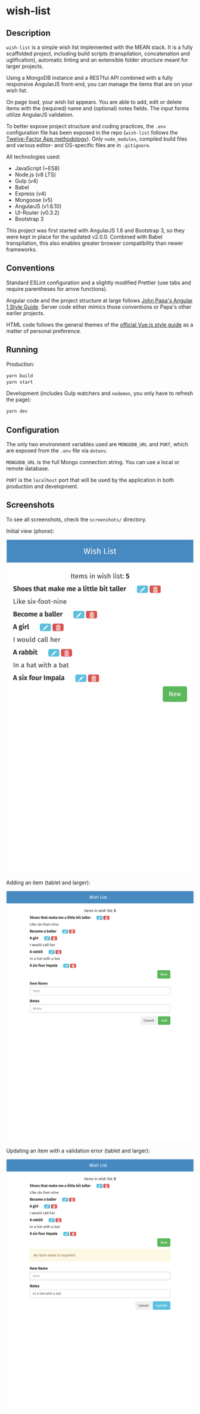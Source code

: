 # wish-list

## Description

`wish-list` is a simple wish list implemented with the MEAN stack. It is a fully
scaffolded project, including build scripts (transpilation, concatenation and
uglification), automatic linting and an extensible folder structure meant for
larger projects.

Using a MongoDB instance and a RESTful API combined with a fully responsive
AngularJS front-end, you can manage the items that are on your wish list.

On page load, your wish list appears. You are able to add, edit or delete items
with the (required) name and (optional) notes fields. The input forms utilize
AngularJS validation.

To better expose project structure and coding practices, the `.env`
configuration file has been exposed in the repo (`wish-list` follows the
[Twelve-Factor App methodology](https://12factor.net/)). Only `node_modules`,
compiled build files and various editor- and OS-specific files are in
`.gitignore`.

All technologies used:

* JavaScript (~ES8)
* Node.js (v8 LTS)
* Gulp (v4)
* Babel
* Express (v4)
* Mongoose (v5)
* AngularJS (v1.6.10)
* UI-Router (v0.3.2)
* Bootstrap 3

This project was first started with AngularJS 1.6 and Bootstrap 3, so they were
kept in place for the updated v2.0.0. Combined with Babel transpilation, this
also enables greater browser compatibility than newer frameworks.

## Conventions

Standard ESLint configuration and a slightly modified Prettier (use tabs and
require parentheses for arrow functions).

Angular code and the project structure at large follows
[John Papa's Angular 1 Style Guide](https://github.com/johnpapa/angular-styleguide/tree/master/a1).
Server code either mimics those conventions or Papa's other earlier projects.

HTML code follows the general themes of the
[official Vue.js style guide](https://vuejs.org/v2/style-guide/) as a matter of
personal preference.

## Running

Production:

```sh
yarn build
yarn start
```

Development (includes Gulp watchers and `nodemon`, you only have to refresh the
page):

```sh
yarn dev
```

## Configuration

The only two environment variables used are `MONGODB_URL` and `PORT`, which are
exposed from the `.env` file via `dotenv`.

`MONGODB_URL` is the full Mongo connection string. You can use a local or remote
database.

`PORT` is the `localhost` port that will be used by the application in both
production and development.

## Screenshots

To see all screenshots, check the `screenshots/` directory.

Initial view (phone):

![wish-list on a phone](screenshots/phone.png)

Adding an item (tablet and larger):

![Add item](screenshots/add-item.png)

Updating an item with a validation error (tablet and larger):

![Update item validation](screenshots/validation.png)
